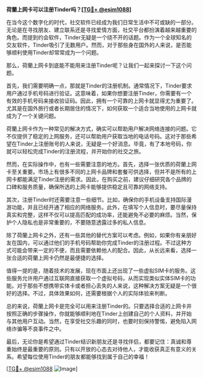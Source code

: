 **荷蘭上网卡可以注册Tinder吗？[[TG💪+ @esim1088](https://t.me/s/esim1088)]**

在当今这个数字化的时代，社交软件已经成为我们日常生活中不可或缺的一部分。无论是在寻找朋友、建立联系还是寻找爱情方面，社交平台都扮演着越来越重要的角色。而提到约会软件，Tinder无疑是一个绕不开的话题。作为一个全球知名的交友软件，Tinder吸引了无数用户。然而，对于那些身在国外的人来说，是否能够顺利使用Tinder却常常成为一个问题。

那么，荷蘭上网卡到底能不能用来注册Tinder呢？让我们一起来探讨一下这个问题。

首先，我们需要明确一点，那就是Tinder的注册机制。通常情况下，Tinder要求用户通过手机号码进行验证。这意味着，如果你想要注册Tinder，你需要有一个有效的手机号码来接收验证码。因此，拥有一个可靠的上网卡就显得尤为重要了。尤其是在国外旅行或者长期居住的情况下，如何获取一个适合当地使用的上网卡就成为了一个关键问题。

荷蘭上网卡作为一种常见的解决方式，确实可以帮助用户解决网络连接的问题。它不仅提供了稳定的上网服务，还可以帮助用户获取当地的电话号码。这对于那些希望在Tinder上注册账号的人来说，无疑是一个好消息。毕竟，有了本地号码，你就可以轻松完成Tinder的注册流程，并开始你的社交之旅。

然而，在实际操作中，也有一些需要注意的地方。首先，选择一张优质的荷蘭上网卡至关重要。市场上有很多不同的上网卡品牌和套餐可供选择，但并不是所有的上网卡都能满足Tinder注册的需求。因此，在购买之前，建议仔细研究各个品牌的口碑和服务质量，确保所选的上网卡能够提供稳定且可靠的网络支持。

其次，注册Tinder时还需要注意一些细节。比如，确保你的手机设备支持国际漫游功能，并且已经开通了相应的网络服务。此外，在填写个人信息时，要尽量保持真实和完整，这样不仅可以提高匹配的成功率，还能避免不必要的麻烦。当然，保护个人隐私也是非常重要的，不要随意透露过多的私人信息。

除了荷蘭上网卡之外，还有一些其他的替代方案可以考虑。例如，如果你有亲朋好友在国内，可以通过他们的手机号码帮助你完成Tinder的注册过程。不过这种方式可能会带来一定的不便，而且需要依赖他人的配合。因此，从长远来看，选择一张合适的荷蘭上网卡仍然是最便捷的选择。

值得一提的是，随着技术的发展，现在市面上还出现了一些虚拟SIM卡的服务。这些服务允许用户通过互联网直接获取一个虚拟号码，从而实现类似实体SIM卡的功能。对于那些不想携带实体卡或者担心丢失的人来说，这种解决方案无疑是一个很好的选择。不过，具体效果如何，还需要根据个人的实际体验来判断。

总的来说，荷蘭上网卡是完全可以用来注册Tinder的。只要选择合适的上网卡并按照正确的步骤操作，你就能够顺利地在Tinder上创建自己的个人资料，并开始与其他用户互动。当然，在享受社交乐趣的同时，也要时刻保持警惕，避免陷入网络诈骗等不良事件之中。

最后，无论你是希望通过Tinder结识新朋友还是寻找伴侣，都要记住：真诚和尊重始终是最重要的原则。只有以开放的心态去对待他人，才能收获真正有意义的关系。希望每位使用Tinder的朋友都能够找到属于自己的幸福！

[[TG💪+ @esim1088](https://t.me/s/esim1088) ![Image](https://i.postimg.cc/4NQfJmqS/Snipaste-2025-05-13-00-14-12.png)]